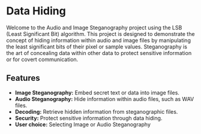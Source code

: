 # Data Hiding

Welcome to the Audio and Image Steganography project using the LSB (Least Significant Bit) algorithm. 
This project is designed to demonstrate the concept of hiding information within audio and image files by manipulating the least significant bits of their pixel or sample values.
Steganography is the art of concealing data within other data to protect sensitive information or for covert communication.

## Features

- **Image Steganography:** Embed secret text or data into image files.
- **Audio Steganography:** Hide information within audio files, such as WAV files.
- **Decoding:** Retrieve hidden information from steganographic files.
- **Security:** Protect sensitive information through data hiding.
- **User choice:** Selecting Image or Audio Steganography
